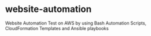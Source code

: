 # website-automation
Website Automation Test on AWS by using Bash Automation Scripts, CloudFormation Templates and Ansible playbooks

